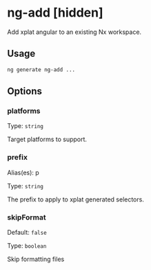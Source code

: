 # ng-add [hidden]

Add xplat angular to an existing Nx workspace.

## Usage

```bash
ng generate ng-add ...

```

## Options

### platforms

Type: `string`

Target platforms to support.

### prefix

Alias(es): p

Type: `string`

The prefix to apply to xplat generated selectors.

### skipFormat

Default: `false`

Type: `boolean`

Skip formatting files
